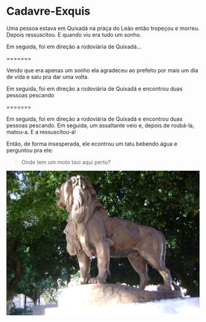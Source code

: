# Cadavre-Exquis
Uma pessoa estava em Quixadá na praça do Leão então tropeçou e morreu. Depois ressuscitou. E quando viu era tudo um sonho.

Em seguida, foi em direção a rodoviária de Quixadá...

=======

Vendo que era apenas um sonho ela agradeceu ao prefeito por mais um dia de vida e saiu pra dar uma volta.

Em seguida, foi em direção a rodoviária de Quixadá e encontrou duas pessoas pescando

=======

Em seguida, foi em direção a rodoviária de Quixadá e encontrou duas pessoas pescando. Em seguida, um assaltante veio e, depois de roubá-la, matou-a. E a ressuscitou-a!

Então, de forma insesperada, ele econtrou um tatu bebendo água e perguntou pra ele:
> Onde tem um moto taxi aqui perto?

![alt text](https://github.com/UFC-Dev-Web-2024-2/Cadavre-Exquis/blob/main/igrejas%20029.jpg?raw=true)

